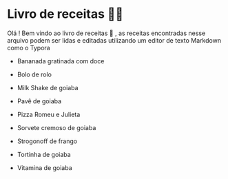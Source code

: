 # Livro de receitas :man_cook:

Olá ! Bem vindo ao livro de receitas :wave: , as receitas encontradas nesse arquivo podem ser lidas e editadas utilizando um editor de texto Markdown como o Typora

- Bananada gratinada com doce

- Bolo de rolo

- Milk Shake de goiaba

- Pavê de goiaba

- Pizza Romeu e Julieta

- Sorvete cremoso de goiaba

- Strogonoff de frango

- Tortinha de goiaba

- Vitamina de goiaba

  
